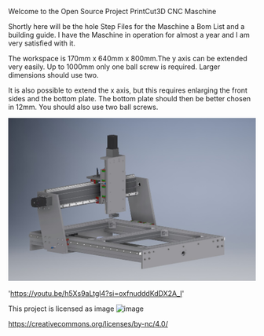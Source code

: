Welcome to the Open Source Project PrintCut3D CNC Maschine

Shortly here will be the hole Step Files for the Maschine a Bom List and a building guide. I have the Maschine in operation for almost a year and I am very satisfied with it. 

The workspace is 170mm x 640mm x 800mm.The y axis can be extended very easily.  Up to 1000mm only one ball screw is required. Larger dimensions should use two.
 
It is also possible to extend the x axis, but this requires enlarging the front sides and the bottom plate.  The bottom plate should then be better chosen in 12mm.  You should also use two ball screws.

![PrintCut3D CNC](https://github.com/flybasti/PrintCut3D-CNC/blob/9f335cc5e37ae0fcaeacb31115ba7858e9e7db33/cnc.jpg)

'https://youtu.be/h5Xs9aLtgl4?si=oxfnudddKdDX2A_I'


This project is licensed as image
![image](https://github.com/flybasti/PrintCut3D-CNC-Fr-se/assets/99893520/7a0d3cca-0b39-4d3c-9407-bddf9b343ce8)

https://creativecommons.org/licenses/by-nc/4.0/
